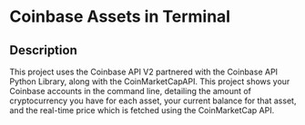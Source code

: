 # Coinbase Assets in Terminal

## Description

This project uses the Coinbase API V2 partnered with the Coinbase API Python Library, along with the CoinMarketCapAPI. This project shows your Coinbase accounts in the command line, detailing the amount of cryptocurrency you have for each asset, your current balance for that asset, and the real-time price which is fetched using the CoinMarketCap API. 